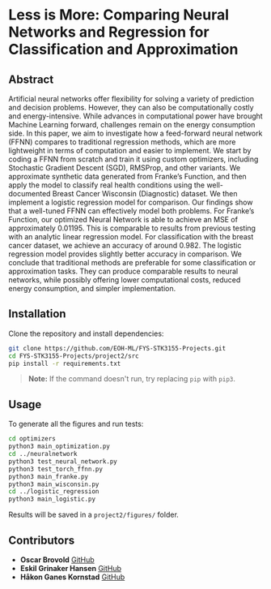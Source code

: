 # Less is More: Comparing Neural Networks and Regression for Classification and Approximation

## Abstract
Artificial neural networks offer flexibility for solving a variety of prediction and decision problems. However, they can also be computationally costly and energy-intensive. While advances in computational power have brought Machine Learning forward, challenges
remain on the energy consumption side. In this paper, we aim to investigate how a
feed-forward neural network (FFNN) compares to traditional regression methods, which
are more lightweight in terms of computation and easier to implement. We start by
coding a FFNN from scratch and train it using custom optimizers, including Stochastic
Gradient Descent (SGD), RMSProp, and other variants. We approximate synthetic
data generated from Franke’s Function, and then apply the model to classify real health
conditions using the well-documented Breast Cancer Wisconsin (Diagnostic) dataset.
We then implement a logistic regression model for comparison. Our findings show that
a well-tuned FFNN can effectively model both problems. For Franke’s Function, our
optimized Neural Network is able to achieve an MSE of approximately 0.01195. This is
comparable to results from previous testing with an analytic linear regression model.
For classification with the breast cancer dataset, we achieve an accuracy of around
0.982. The logistic regression model provides slightly better accuracy in comparison. We
conclude that traditional methods are preferable for some classification or approximation
tasks. They can produce comparable results to neural networks, while possibly offering
lower computational costs, reduced energy consumption, and simpler implementation.

## Installation
Clone the repository and install dependencies:

```bash
git clone https://github.com/EOH-ML/FYS-STK3155-Projects.git
cd FYS-STK3155-Projects/project2/src
pip install -r requirements.txt
```
> **Note:** If the command doesn't run, try replacing `pip` with `pip3`.

## Usage

To generate all the figures and run tests: 

```bash
cd optimizers
python3 main_optimization.py
cd ../neuralnetwork
python3 test_neural_network.py
python3 test_torch_ffnn.py
python3 main_franke.py
python3 main_wisconsin.py
cd ../logistic_regression
python3 main_logistic.py
```

Results will be saved in a `project2/figures/` folder.

## Contributors

- **Oscar Brovold** [GitHub](https://github.com/oscarbrovold)
- **Eskil Grinaker Hansen** [GitHub](https://github.com/eskilgrin)
- **Håkon Ganes Kornstad** [GitHub](https://github.com/hakonko)

